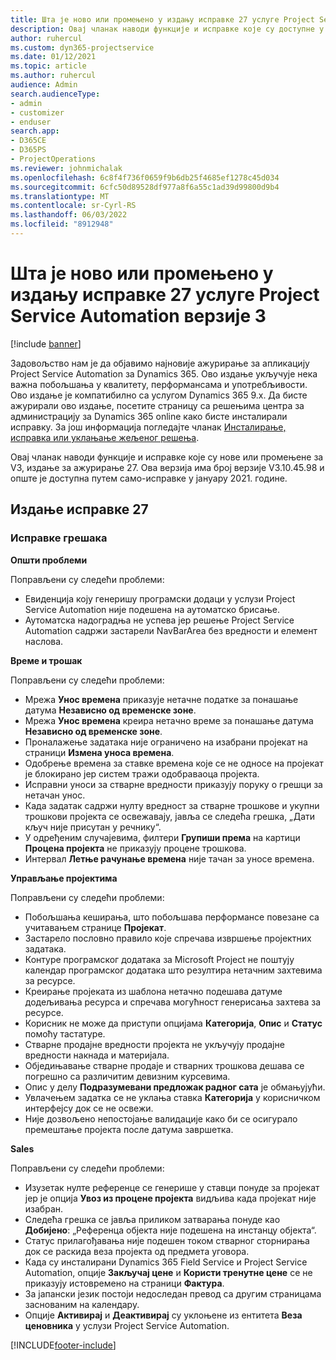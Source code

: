 ```yaml
---
title: Шта је ново или промењено у издању исправке 27 услуге Project Service Automation верзије 3
description: Овај чланак наводи функције и исправке које су доступне у оквиру ажурирања за аутоматизацију услуге пројекта Релеасе 27, V3.
author: ruhercul
ms.custom: dyn365-projectservice
ms.date: 01/12/2021
ms.topic: article
ms.author: ruhercul
audience: Admin
search.audienceType:
- admin
- customizer
- enduser
search.app:
- D365CE
- D365PS
- ProjectOperations
ms.reviewer: johnmichalak
ms.openlocfilehash: 6c8f4f736f0659f9b6db25f4685ef1278c45d034
ms.sourcegitcommit: 6cfc50d89528df977a8f6a55c1ad39d99800d9b4
ms.translationtype: MT
ms.contentlocale: sr-Cyrl-RS
ms.lasthandoff: 06/03/2022
ms.locfileid: "8912948"
---
```

# <a name="whats-new-or-changed-in-project-service-automation-update-release-27-v3"></a>Шта је ново или промењено у издању исправке 27 услуге Project Service Automation верзије 3

[!include [banner](../includes/psa-now-project-operations.md)]

Задовољство нам је да објавимо најновије ажурирање за апликацију Project Service Automation за Dynamics 365. Ово издање укључује нека важна побољшања у квалитету, перформансама и употребљивости. Ово издање је компатибилно са услугом Dynamics 365 9.x. Да бисте ажурирали ово издање, посетите страницу са решењима центра за администрацију за Dynamics 365 online како бисте инсталирали исправку. За још информација погледајте чланак [Инсталирање, исправка или уклањање жељеног решења](/power-platform/admin/install-remove-preferred-solution).

Овај чланак наводи функције и исправке које су нове или промењене за V3, издање за ажурирање 27. Ова верзија има број верзије V3.10.45.98 и опште је доступна путем само-исправке у јануару 2021. године.

## <a name="update-release-27"></a>Издање исправке 27

### <a name="bug-fixes"></a>Исправке грешака

**Општи проблеми**

Поправљени су следећи проблеми:

- Евиденција коју генеришу програмски додаци у услузи Project Service Automation није подешена на аутоматско брисање.
- Аутоматска надоградња не успева јер решење Project Service Automation садржи застарели NavBarArea без вредности и елемент наслова.

**Време и трошак**

Поправљени су следећи проблеми:

- Мрежа **Унос времена** приказује нетачне податке за понашање датума **Независно од временске зоне**.
- Мрежа **Унос времена** креира нетачно време за понашање датума **Независно од временске зоне**.
- Проналажење задатака није ограничено на изабрани пројекат на страници **Измена уноса времена**.
- Одобрење времена за ставке времена које се не односе на пројекат је блокирано јер систем тражи одобраваоца пројекта.
- Исправни уноси за стварне вредности приказују поруку о грешци за нетачан унос.
- Када задатак садржи нулту вредност за стварне трошкове и укупни трошкови пројекта се освежавају, јавља се следећа грешка, „Дати кључ није присутан у речнику“.
- У одређеним случајевима, филтери **Групиши према** на картици **Процена пројекта** не приказују процене трошкова.
- Интервал **Летње рачунање времена** није тачан за уносе времена.

**Управљање пројектима**

Поправљени су следећи проблеми:

- Побољшања кеширања, што побољшава перформансе повезане са учитавањем странице **Пројекат**.
- Застарело пословно правило које спречава извршење пројектних задатака.
- Контуре програмског додатака за Microsoft Project не поштују календар програмског додатака што резултира нетачним захтевима за ресурсе.
- Креирање пројеката из шаблона нетачно подешава датуме додељивања ресурса и спречава могућност генерисања захтева за ресурсе.
- Корисник не може да приступи опцијама **Категорија**, **Опис** и **Статус** помоћу тастатуре.
- Стварне продајне вредности пројекта не укључују продајне вредности накнада и материјала.
- Обједињавање стварне продаје и стварних трошкова дешава се погрешно са различитим девизним курсевима.
- Опис у делу **Подразумевани предложак радног сата** је обмањујући.
- Увлачењем задатка се не уклања ставка **Категорија** у корисничком интерфејсу док се не освежи.
- Није дозвољено непостојање валидације како би се осигурало премештање пројекта после датума завршетка.

**Sales**

Поправљени су следећи проблеми:

- Изузетак нулте референце се генерише у ставци понуде за пројекат јер је опција **Увоз из процене пројекта** видљива када пројекат није изабран.
- Следећа грешка се јавља приликом затварања понуде као **Добијено**: „Референца објекта није подешена на инстанцу објекта“.
- Статус прилагођавања није подешен током стварног сторнирања док се раскида веза пројекта од предмета уговора.
- Када су инсталирани Dynamics 365 Field Service и Project Service Automation, опције **Закључај цене** и **Користи тренутне цене** се не приказују истовремено на страници **Фактура**.
- За јапански језик постоји недоследан превод са другим страницама заснованим на календару.
- Опције **Активирај** и **Деактивирај** су уклоњене из ентитета **Веза ценовника** у услузи Project Service Automation.


[!INCLUDE[footer-include](../includes/footer-banner.md)]

